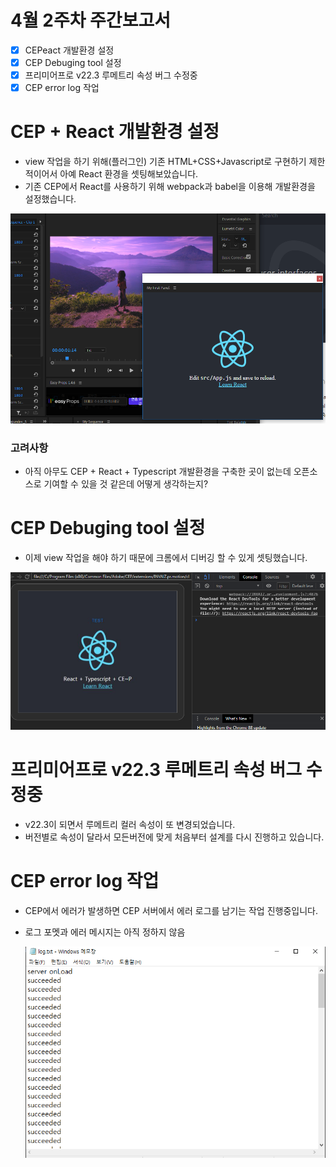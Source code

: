 # 4월 2주차 주간보고서

- [x] CEPeact 개발환경 설정
- [x] CEP Debuging tool 설정
- [x] 프리미어프로 v22.3 루메트리 속성 버그 수정중
- [x] CEP error log 작업

# CEP + React 개발환경 설정

- view 작업을 하기 위해(플러그인) 기존 HTML+CSS+Javascript로 구현하기 제한적이어서 아예 React 환경을 셋팅해보았습니다.
- 기존 CEP에서 React를 사용하기 위해 webpack과 babel을 이용해 개발환경을 설정했습니다.

![cep](./aseet/CEP%2BREACT.png)

### 고려사항

- 아직 아무도 CEP + React + Typescript 개발환경을 구축한 곳이 없는데 오픈소스로 기여할 수 있을 것 같은데 어떻게 생각하는지?

# CEP Debuging tool 설정

- 이제 view 작업을 해야 하기 때문에 크롬에서 디버깅 할 수 있게 셋팅했습니다.

![setting](./aseet/크롬디버깅.png)

# 프리미어프로 v22.3 루메트리 속성 버그 수정중

- v22.3이 되면서 루메트리 컬러 속성이 또 변경되었습니다.
- 버전별로 속성이 달라서 모든버전에 맞게 처음부터 설계를 다시 진행하고 있습니다.

# CEP error log 작업

- CEP에서 에러가 발생하면 CEP 서버에서 에러 로그를 남기는 작업 진행중입니다.
- 로그 포멧과 에러 메시지는 아직 정하지 않음

  ![로그](./aseet/로그.png)
